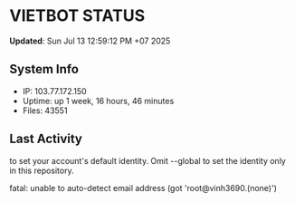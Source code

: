 # VIETBOT STATUS
**Updated**: Sun Jul 13 12:59:12 PM +07 2025

## System Info
- IP: 103.77.172.150
- Uptime: up 1 week, 16 hours, 46 minutes
- Files: 43551

## Last Activity

to set your account's default identity.
Omit --global to set the identity only in this repository.

fatal: unable to auto-detect email address (got 'root@vinh3690.(none)')
